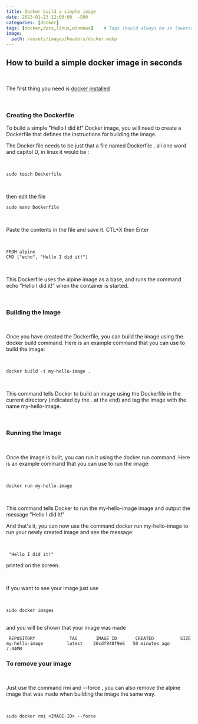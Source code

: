 ```yaml
---
title: Docker build a simple image
date: 2023-01-23 12:00:00  -500
categories: [docker]
tags: [docker,docs,linux,windows]    # Tags should always be in lowercase
image:
  path: /assets/images/headers/docker.webp
---
```



## How to build a simple docker image in seconds

<br>

The first thing you need is [docker installed](https://docs.docker.com/engine/) 

<br>

### Creating the Dockerfile

To build a simple "Hello I did it!" Docker image, you will need to create a Dockerfile that defines the instructions for building the image. 

The Docker file needs to be just that a file named Dockerfile , all one word and capitol D, in linux it would be :

<br>

```shell
sudo touch Dockerfile
```
<br>

then edit the file 

```shell
sudo nano Dockerfile
```
<br>

Paste the contents in the file and save it. CTL+X then Enter

<br> 

```shell
FROM alpine
CMD ["echo", "Hello I did it!"]

```
<br>

This Dockerfile uses the alpine image as a base, and runs the command echo "Hello I did it!" when the container is started.

<br>

### Building the Image

<br>

Once you have created the Dockerfile, you can build the image using the docker build command. Here is an example command that you can use to build the image:

<br>

```shell
docker build -t my-hello-image .

```

<br>

This command tells Docker to build an image using the Dockerfile in the current directory (indicated by the . at the end) and tag the image with the name my-hello-image.

<br>

### Running the Image
<br>

Once the image is built, you can run it using the docker run command. Here is an example command that you can use to run the image:

<br>

```shell
docker run my-hello-image

```
<br>

This command tells Docker to run the my-hello-image image and output the message "Hello I did it!"

And that's it, you can now use the command docker run my-hello-image 
to run your newly created image and see the message:

<br>

```shell
 "Hello I did it!" 
 ```
 printed on the screen.

<br>

If you want to see your image just use

<br>

 ```shell
 sudo docker images
 ```
 <br>
 and you will be shown that your image was made

 <br>

```shell
 REPOSITORY             TAG       IMAGE ID       CREATED          SIZE
my-hello-image         latest    26cdf940f9e6   50 minutes ago   7.04MB
```

### To remove your image 

<br>

Just use the command rmi and --force , you can also remove the alpine image that was made when building the image the same way.

<br>

```shell
sudo docker rmi <IMAGE-ID> --force
```





